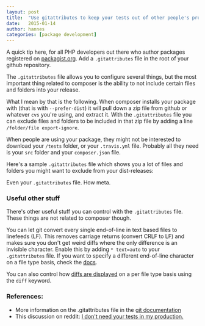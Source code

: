 ```yaml
---
layout: post
title:  "Use gitattributes to keep your tests out of other people's production"
date:   2015-01-14
author: hannes
categories: [package development]
---
```


A quick tip here, for all PHP developers out there who author packages registered on [packagist.org](https://packagist.org).
Add a `.gitattributes` file in the root of your github repository.

The `.gitattributes` file allows you to configure several things, but the most important thing related to composer is
the ability to not include certain files and folders into your release.

What I mean by that is the following. When composer installs your package with (that is with `--prefer-dist`) it will pull down a zip
file from github or whatever `cvs` you're using, and extract it. With the `.gitattributes` file you can exclude files and folders
to be included in that zip file by adding a line `/folder/file export-ignore`.

When people are using your package, they might not be interested to download your `/tests` folder, or your `.travis.yml` file.
Probably all they need is your `src` folder and your `composer.json` file.

Here's a sample `.gitattributes` file which shows you a lot of files and folders you might want to exclude from your dist-releases:

<script src="https://gist.github.com/hannesvdvreken/89bec532ffd59637156f.js"></script>

Even your `.gitattributes` file. How meta.

### Useful other stuff
There's other useful stuff you can control with the `.gitattributes` file. These things are not related to composer though.

You can let git convert every single end-of-line in text based files to linefeeds (LF). This removes carriage returns (convert CRLF to LF) and makes
sure you don't get weird diffs where the only difference is an invisible character. Enable this by adding `* text=auto` to your `.gitattributes` file.
If you want to specify a different end-of-line character on a file type basis, check the [docs](http://git-scm.com/docs/gitattributes#_end_of_line_conversion).

You can also control how [diffs are displayed](http://git-scm.com/docs/gitattributes#_generating_diff_text)
on a per file type basis using the `diff` keyword.

### References:

- More information on the .gitattributes file in the [git documentation](http://git-scm.com/docs/gitattributes)
- This discussion on reddit: [I don't need your tests in my production.](https://www.reddit.com/r/PHP/comments/2jzp6k/i_dont_need_your_tests_in_my_production)
